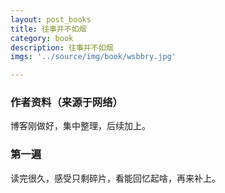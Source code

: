 ```yaml
---
layout: post_books
title: 往事并不如烟
category: book
description: 往事并不如烟
imgs: '../source/img/book/wsbbry.jpg'

---
```

### 作者资料（来源于网络）

博客刚做好，集中整理，后续加上。

### 第一遍

读完很久，感受只剩碎片，看能回忆起啥，再来补上。
 